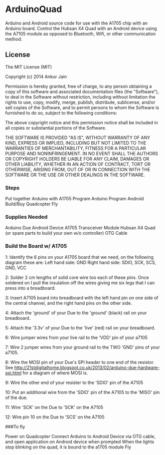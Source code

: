 # ArduinoQuad

Arduino and Android source code for use with the A1705 chip with an Arduino board.  Control the Hubsan X4 Quad 
with an Android device using the A7105 module as opposed to Bluetooth, Wifi, or other communication method.

## License

The MIT License (MIT)

Copyright (c) 2014 Ankur Jain

Permission is hereby granted, free of charge, to any person obtaining a copy of this software and associated documentation files (the "Software"), to deal in the Software without restriction, including without limitation the rights to use, copy, modify, merge, publish, distribute, sublicense, and/or sell copies of the Software, and to permit persons to whom the Software is furnished to do so, subject to the following conditions:

The above copyright notice and this permission notice shall be included in all copies or substantial portions of the Software.

THE SOFTWARE IS PROVIDED "AS IS", WITHOUT WARRANTY OF ANY KIND, EXPRESS OR IMPLIED, INCLUDING BUT NOT LIMITED TO THE WARRANTIES OF MERCHANTABILITY, FITNESS FOR A PARTICULAR PURPOSE AND NONINFRINGEMENT. IN NO EVENT SHALL THE AUTHORS OR COPYRIGHT HOLDERS BE LIABLE FOR ANY CLAIM, DAMAGES OR OTHER LIABILITY, WHETHER IN AN ACTION OF CONTRACT, TORT OR OTHERWISE, ARISING FROM, OUT OF OR IN CONNECTION WITH THE SOFTWARE OR THE USE OR OTHER DEALINGS IN THE SOFTWARE.

### Steps

Put together Arduino with A1705
Program Arduino
Program Android 
Build/Buy Quadcopter
Fly
       
### Supplies Needed

Arduino Due
Android Device
A1705 Transceiver Module
Hubsan X4 Quad (or spare parts to build your own w/o controller)
OTG Cable

### Build the Board w/ A1705

1: Identify the 6 pins on your A1705 board that we need, on the
following diagram these are:
  Left hand side:  GND
  Right hand side: SDIO, SCK, SCS, GND, VCC


2: Solder 2 cm lengths of solid core wire too each of these pins.
Once soldered on I pull the insulation off the wires giving me six
legs that I can press into a breadboard.

3: Insert A7105 board into breadboard with the left hand pin on one
side of the central channel, and the right hand pins on the other
side.

4: Attach the 'ground' of your Due to the 'ground' (black) rail on
your breadboard.

5: Attach the '3.3v' of your Due to the 'live' (red) rail on your
breadboard.

6: Wire jumper wires from your live rail to the 'VDD' pin of your a7105

7: Wire 2 jumper wires from your ground rail to the TWO 'GND' pins of
your a7105.

8: Wire the MOSI pin of your Due's SPI header to one end of the
resistor.  See
http://21stdigitalhome.blogspot.co.uk/2013/02/arduino-due-hardware-spi.html
for a diagram of where MOSI is.

9: Wire the other end of your resister to the 'SDIO' pin of the A7105

10: Put an additional wire from the 'SDIO' pin of the A7105 to the
'MISO' pin of the due.

11: Wire 'SCK' on the Due to 'SCK' on the A7105

12: Wire pin 10 on the Due to 'SCS' on the A7105


###To fly 

Power on Quadcopter
Connect Arduino to Android Device via OTG cable, and open application on Android device when prompted
When the lights stop blinking on the quad, it is bound to the a1705 module
Fly
        